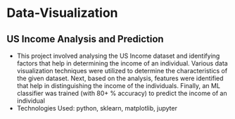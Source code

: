 # Data-Visualization

## US Income Analysis and Prediction

* This project involved analysing the US Income dataset and identifying factors that help in determining the income of an individual. Various data visualization techniques were utilized to determine the characteristics of the given dataset. Next, based on the analysis, features were identified that help in distinguishing the income of the individuals. Finally, an ML classifier was trained (with 80+ % accuracy) to predict the income of an individual
* Technologies Used: python, sklearn, matplotlib, jupyter
